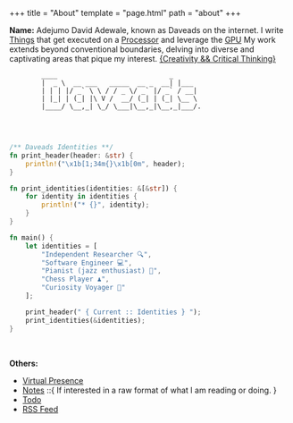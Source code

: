 +++
title = "About"
template = "page.html"
path = "about"
+++

**Name:** Adejumo David Adewale, known as Daveads on the internet. I write [Things](https://en.wikipedia.org/wiki/Computer_program) that get executed on a [Processor](https://en.wikipedia.org/wiki/Central_processing_unit) and leverage the [GPU](https://en.wikipedia.org/wiki/Graphics_processing_unit) My work extends beyond conventional boundaries, delving into diverse and captivating areas that pique my interest. [{Creativity && Critical Thinking}](#)

```
        ____                            _     
        |  _ \  __ ___   _____  __ _  __| |___ 
        | | | |/ _` \ \ / / _ \/ _` |/ _` / __|
        | |_| | (_| |\ V /  __/ (_| | (_| \__ \
        |____/ \__,_| \_/ \___|\__,_|\__,_|___/.
                                                            
```

<br>

```rust 
/** Daveads Identities **/
fn print_header(header: &str) {
    println!("\x1b[1;34m{}\x1b[0m", header);
}

fn print_identities(identities: &[&str]) {
    for identity in identities {
        println!("* {}", identity);
    }
}

fn main() {
    let identities = [
        "Independent Researcher 🔍",
        "Software Engineer 💻",
        "Pianist (jazz enthusiast) 🎹",
        "Chess Player ♟️",
        "Curiosity Voyager 🌌"
    ];

    print_header(" { Current :: Identities } ");
    print_identities(&identities);
}
```

<br>

**Others:**
* <a href="/contact" class="blinking-link">Virtual Presence</a>
* [Notes](/note) ::{ If interested in a raw format of what I am reading or doing. }
* [Todo](/todo)
* [RSS Feed](/atom.xml)